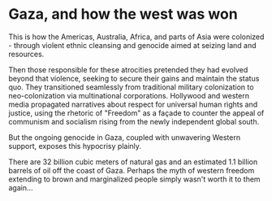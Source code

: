 # Gaza, and how the west was won

This is how the Americas, Australia, Africa, and parts of Asia were colonized - through violent ethnic cleansing and genocide aimed at seizing land and resources.

Then those responsible for these atrocities pretended they had evolved beyond that violence, seeking to secure their gains and maintain the status quo. They transitioned seamlessly from traditional military colonization to neo-colonization via multinational corporations.
Hollywood and western media propagated narratives about respect for universal human rights and justice, using the rhetoric of "Freedom" as a façade to counter the appeal of communism and socialism rising from the newly independent global south.

But the ongoing genocide in Gaza, coupled with unwavering Western support, exposes this hypocrisy plainly.

There are 32 billion cubic meters of natural gas and an estimated 1.1 billion barrels of oil off the coast of Gaza.
Perhaps the myth of western freedom extending to brown and marginalized people simply wasn't worth it to them again...
